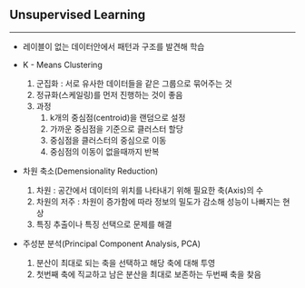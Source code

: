 ## Unsupervised Learning

---

* 레이블이 없는 데이터안에서 패턴과 구조를 발견해 학습



* K - Means Clustering
  1. 군집화 : 서로 유사한 데이터들을 같은 그룹으로 묶어주는 것
  2. 정규화(스케일링)를 먼저 진행하는 것이 좋음
  3. 과정
     1. k개의 중심점(centroid)을 랜덤으로 설정
     2. 가까운 중심점을 기준으로 클러스터 할당
     3. 중심점을 클러스터의 중심으로 이동
     4. 중심점의 이동이 없을때까지 반복



* 차원 축소(Demensionality Reduction)
  1. 차원 : 공간에서 데이터의 위치를 나타내기 위해 필요한  축(Axis)의 수
  2. 차원의 저주 : 차원이 증가함에 따라 정보의 밀도가 감소해 성능이 나빠지는 현상
  3. 특징 추출이나 특징 선택으로 문제를 해결



* 주성분 분석(Principal Component Analysis, PCA)
  1. 분산이 최대로 되는 축을 선택하고 해당 축에 대해 투영
  2. 첫번째 축에 직교하고 남은 분산을 최대로 보존하는 두번째 축을 찾음

